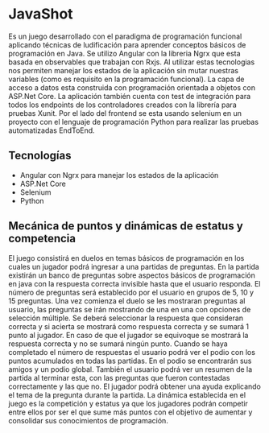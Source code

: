 # JavaShot
Es un juego desarrollado con el paradigma de programación funcional aplicando técnicas de ludificación para aprender conceptos básicos de programación en Java. 
Se utilizo Angular con la libreria Ngrx que esta basada en observables que trabajan con Rxjs. Al utilizar estas tecnologias nos permiten manejar los estados de la aplicación sin mutar nuestras variables (como es requisito en la programación funcional).
La capa de acceso a datos esta construida con programación orientada a objetos con ASP.Net Core.
La aplicación también cuenta con test de integración para todos los endpoints de los controladores creados con la librería para pruebas Xunit. Por el lado del frontend se esta usando selenium en un proyecto con el lenguaje de programación Python para realizar las pruebas automatizadas EndToEnd.
## Tecnologías
- Angular con Ngrx para manejar los estados de la aplicación
- ASP.Net Core
- Selenium
- Python
## Mecánica de puntos y dinámicas de estatus y competencia
El juego consistirá en duelos en temas básicos de programación en los cuales un jugador podrá ingresar a una partidas de preguntas.
En la partida existirán un banco de preguntas sobre aspectos básicos de programación en java con la respuesta correcta invisible hasta que el usuario responda.
El número de preguntas será establecido por el usuario en grupos de 5, 10 y 15  preguntas.
Una vez comienza el duelo se les mostraran preguntas al usuario, las preguntas se irán mostrando de una en una con opciones de selección múltiple.
Se deberá seleccionar la respuesta que consideran correcta y si acierta se mostrará como respuesta correcta y se sumará 1 punto al jugador. En caso de que el jugador se equivoque se mostrará la respuesta correcta y no se sumará ningún punto.
Cuando se haya completado el número de respuestas el usuario podrá ver el podio con los puntos acumulados en todas las partidas. En el podio se encontrarán sus amigos y un podio global.
También el usuario podrá ver un resumen de la partida al terminar esta, con las preguntas que fueron contestadas correctamente y las que no.
El jugador podrá obtener una ayuda explicando el tema de la pregunta durante la partida.
La dinámica establecida en el juego es la competición y estatus ya que los jugadores podrán competir entre ellos por ser el que sume más puntos con el objetivo de aumentar y consolidar sus conocimientos de programación.
